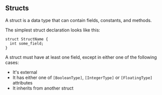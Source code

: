 Structs
-------

A struct is a data type that can contain fields, constants, and methods.

The simplest struct declaration looks like this:

```vala
struct StructName {
  int some_field;
}
```
A struct must have at least one field, except in either one of the following cases:

-   It's external
-   It has either one of `[BooleanType]`, `[IntegerType]` or `[FloatingType]` attributes
-   It inherits from another struct


